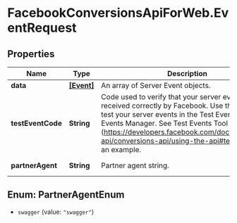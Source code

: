 # FacebookConversionsApiForWeb.EventRequest

## Properties
Name | Type | Description | Notes
------------ | ------------- | ------------- | -------------
**data** | [**[Event]**](Event.md) | An array of Server Event objects. | 
**testEventCode** | **String** | Code used to verify that your server events are received correctly by Facebook. Use this code to test your server events in the Test Events feature in Events Manager. See Test Events Tool (https://developers.facebook.com/docs/marketing-api/conversions-api/using-the-api#testEvents) for an example. | [optional] 
**partnerAgent** | **String** | Partner agent string. | [default to 'swagger']


<a name="PartnerAgentEnum"></a>
## Enum: PartnerAgentEnum


* `swagger` (value: `"swagger"`)




